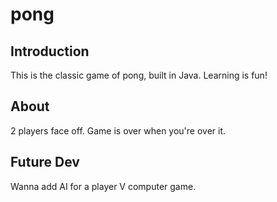 # pong

## Introduction
This is the classic game of pong, built in Java. Learning is fun!

## About
2 players face off. Game is over when you're over it.

## Future Dev
Wanna add AI for a player V computer game.